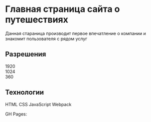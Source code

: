 # Главная страница сайта о путешествиях 
 Данная стараница производит первое впечатление о компании и знакомит пользователя с рядом услуг  
 ## Разрешения  
 1920  
 1024  
 360
 ## Технологии  
 HTML CSS JavaScript Webpack  

 GH Pages: 